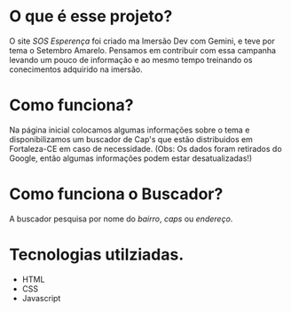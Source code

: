 # O que é esse projeto?

O site *SOS Esperença* foi criado ma Imersão Dev com Gemini, e teve por tema o Setembro Amarelo. Pensamos em contribuir com essa campanha levando um pouco de informação e ao mesmo tempo treinando os conecimentos adquirido na imersão.

# Como funciona?

Na página inicial colocamos algumas informações sobre o tema e disponibilizamos um buscador de Cap's que estão distribuidos em Fortaleza-CE em caso de necessidade. (Obs: Os dados foram retirados do Google, então algumas informações podem estar desatualizadas!)

# Como funciona o Buscador?

A buscador pesquisa por nome do *bairro*, *caps* ou *endereço*.

# Tecnologias utilziadas.

* HTML
* CSS
* Javascript